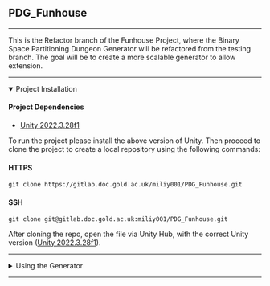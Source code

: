 ## PDG_Funhouse
---

This is the Refactor branch of the Funhouse Project, where the Binary Space Partitioning Dungeon Generator will be refactored from the testing branch.
The goal will be to create a more scalable generator to allow extension.  

--- 
<details open>

<summary> Project Installation </summary>

#### Project Dependencies
- [Unity 2022.3.28f1](https://unity.com/releases/editor/whats-new/2022.3.28#notes)

To run the project please install the above version of Unity. Then proceed to clone the project to create a local repository using the following commands:

#### HTTPS 
```   
git clone https://gitlab.doc.gold.ac.uk/miliy001/PDG_Funhouse.git 
```   

#### SSH
```   
git clone git@gitlab.doc.gold.ac.uk:miliy001/PDG_Funhouse.git
```
After cloning the repo, open the file via Unity Hub, with the correct Unity version ([Unity 2022.3.28f1](https://unity.com/releases/editor/whats-new/2022.3.28#notes)).
</details>

---

<details>
<summary> Using the Generator </summary>



#### DungeonGen GameObject
The generator will be found on the left-hand side in the hierarchy labeled DungeonGen:

![dungeongen](https://github.com/user-attachments/assets/c8f6d21d-ce5c-4ec9-a280-d04dfbefe89a)


It is possible to manipulate various fields by clicking on the DungeonGen game object such as the ones outlined below:

![dgvalues](https://github.com/user-attachments/assets/d2f7d59a-b05c-438d-ac46-11b9b799b7aa)
</details>

---
